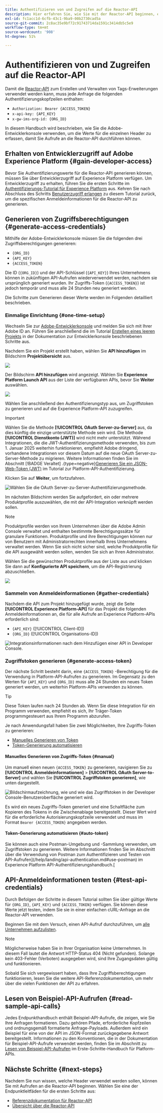 ```yaml
---
title: Authentifizieren von und Zugreifen auf die Reactor-API
description: Hier erfahren Sie, wie Sie mit der Reactor-API beginnen, einschließlich der Schritte zum Generieren erforderlicher Zugriffsberechtigungen.
exl-id: fc1acc1d-6cfb-43c1-9ba9-00b2730cad5a
source-git-commit: 2c8ac35e9bf72c91743714da1591c3414db5c5e9
workflow-type: tm+mt
source-wordcount: '908'
ht-degree: 51%

---
```


# Authentifizieren von und Zugreifen auf die Reactor-API

Damit die [Reactor-API](https://developer.adobe.com/experience-platform-apis/references/reactor/) zum Erstellen und Verwalten von Tags-Erweiterungen verwendet werden kann, muss jede Anfrage die folgenden Authentifizierungskopfzeilen enthalten:

* `Authorization: Bearer {ACCESS_TOKEN}`
* `x-api-key: {API_KEY}`
* `x-gw-ims-org-id: {ORG_ID}`

In diesem Handbuch wird beschrieben, wie Sie die Adobe-Entwicklerkonsole verwenden, um die Werte für die einzelnen Header zu erfassen, damit Sie Aufrufe an die Reactor-API durchführen können.

## Erhalten von Entwicklerzugriff auf Adobe Experience Platform {#gain-developer-access}

Bevor Sie Authentifizierungswerte für die Reactor-API generieren können, müssen Sie über Entwicklerzugriff auf Experience Platform verfügen. Um Entwicklerzugriff zu erhalten, führen Sie die ersten Schritte im [Authentifizierungs-Tutorial für Experience Platform](/help/landing/api-authentication.md) aus. Kehren Sie nach Abschluss des Schritts [Benutzerzugriff erlangen](/help/landing/api-authentication.md#gain-user-access) zu diesem Tutorial zurück, um die spezifischen Anmeldeinformationen für die Reactor-API zu generieren.

## Generieren von Zugriffsberechtigungen {#generate-access-credentials}

Mithilfe der Adobe-Entwicklerkonsole müssen Sie die folgenden drei Zugriffsberechtigungen generieren:

* `{ORG_ID}`
* `{API_KEY}`
* `{ACCESS_TOKEN}`

Die ID (`{ORG_ID}`) und der API-Schlüssel (`{API_KEY}`) Ihres Unternehmens können in zukünftigen API-Aufrufen wiederverwendet werden, nachdem sie ursprünglich generiert wurden. Ihr Zugriffs-Token (`{ACCESS_TOKEN}`) ist jedoch temporär und muss alle 24 Stunden neu generiert werden.

Die Schritte zum Generieren dieser Werte werden im Folgenden detailliert beschrieben.

### Einmalige Einrichtung {#one-time-setup}

Wechseln Sie zur [Adobe-Entwicklerkonsole](https://www.adobe.com/go/devs_console_ui) und melden Sie sich mit Ihrer Adobe ID an. Führen Sie anschließend die im Tutorial [Erstellen eines leeren Projekts](https://developer.adobe.com/developer-console/docs/guides/projects/projects-empty/) in der Dokumentation zur Entwicklerkonsole beschriebenen Schritte aus.

Nachdem Sie ein Projekt erstellt haben, wählen Sie **API hinzufügen** im Bildschirm **Projektübersicht** aus.

![](../images/api/getting-started/add-api-button.png)

Der Bildschirm **API hinzufügen** wird angezeigt. Wählen Sie **Experience Platform Launch API** aus der Liste der verfügbaren APIs, bevor Sie **Weiter** auswählen.

![](../images/api/getting-started/add-launch-api.png)

Wählen Sie anschließend den Authentifizierungstyp aus, um Zugriffstoken zu generieren und auf die Experience Platform-API zuzugreifen.

>[!IMPORTANT]
>
>Wählen Sie die Methode **[!UICONTROL OAuth Server-zu-Server]** aus, da dies künftig die einzige unterstützte Methode sein wird. Die Methode **[!UICONTROL Dienstkonto (JWT)]** wird nicht mehr unterstützt. Während Integrationen, die die JWT-Authentifizierungsmethode verwenden, bis zum 1. Januar 2025 weiterhin funktionieren, empfiehlt Adobe dringend, vorhandene Integrationen vor diesem Datum auf die neue OAuth Server-zu-Server-Methode zu migrieren. Weitere Informationen finden Sie im Abschnitt [!BADGE Veraltet] .{type=negative}[Generieren Sie ein JSON-Web-Token (JWT)](/help/landing/api-authentication.md#jwt) im Tutorial zur Platform-API-Authentifizierung.

Klicken Sie auf **Weiter**, um fortzufahren.

![Wählen Sie die OAuth Server-zu-Server-Authentifizierungsmethode.](/help/tags/images/api/getting-started/oauth-authentication-method.png)

Im nächsten Bildschirm werden Sie aufgefordert, ein oder mehrere Produktprofile auszuwählen, die mit der API-Integration verknüpft werden sollen.

>[!NOTE]
>
Produktprofile werden von Ihrem Unternehmen über die Adobe Admin Console verwaltet und enthalten bestimmte Berechtigungssätze für granulare Funktionen. Produktprofile und ihre Berechtigungen können nur von Benutzern mit Administratorrechten innerhalb Ihres Unternehmens verwaltet werden. Wenn Sie sich nicht sicher sind, welche Produktprofile für die API ausgewählt werden sollen, wenden Sie sich an Ihren Administrator.

Wählen Sie die gewünschten Produktprofile aus der Liste aus und klicken Sie dann auf **Konfigurierte API speichern**, um die API-Registrierung abzuschließen.

![](../images/api/getting-started/select-product-profile.png)

### Sammeln von Anmeldeinformationen {#gather-credentials}

Nachdem die API zum Projekt hinzugefügt wurde, zeigt die Seite **[!UICONTROL Experience Platform-API]** für das Projekt die folgenden Anmeldeinformationen an, die für alle Aufrufe an Experience Platform-APIs erforderlich sind:

* `{API_KEY}` ([!UICONTROL Client-ID])
* `{ORG_ID}` ([!UICONTROL Organisations-ID])

![Integrationsinformationen nach dem Hinzufügen einer API in Developer Console.](/help/tags/images/api/getting-started/api-integration-information.png)

### Zugriffstoken generieren {#generate-access-token}

Der nächste Schritt besteht darin, eine `{ACCESS_TOKEN}` -Berechtigung für die Verwendung in Platform-API-Aufrufen zu generieren. Im Gegensatz zu den Werten für `{API_KEY}` und `{ORG_ID}` muss alle 24 Stunden ein neues Token generiert werden, um weiterhin Platform-APIs verwenden zu können.

>[!TIP]
>
Diese Token laufen nach 24 Stunden ab. Wenn Sie diese Integration für ein Programm verwenden, empfiehlt es sich, Ihr Träger-Token programmgesteuert aus Ihrem Programm abzurufen.

Je nach Anwendungsfall haben Sie zwei Möglichkeiten, Ihre Zugriffs-Token zu generieren:

* [Manuelles Generieren von Token](#manual)
* [Token-Generierung automatisieren](#auto-token)

#### Manuelles Generieren von Zugriffs-Token {#manual}

Um manuell einen neuen `{ACCESS_TOKEN}` zu generieren, navigieren Sie zu **[!UICONTROL Anmeldeinformationen]** > **[!UICONTROL OAuth Server-to-Server]** und wählen Sie **[!UICONTROL Zugriffstoken generieren]**, wie unten dargestellt.

![Bildschirmaufzeichnung, wie und wie das Zugriffstoken in der Developer Console-Benutzeroberfläche generiert wird.](/help/tags/images/api/getting-started/generate-access-token.gif)

Es wird ein neues Zugriffs-Token generiert und eine Schaltfläche zum Kopieren des Tokens in die Zwischenablage bereitgestellt. Dieser Wert wird für die erforderliche Autorisierungskopfzeile verwendet und muss im Format `Bearer {ACCESS_TOKEN}` angegeben werden.

#### Token-Generierung automatisieren {#auto-token}

Sie können auch eine Postman-Umgebung und -Sammlung verwenden, um Zugriffstoken zu generieren. Weitere Informationen finden Sie im Abschnitt über die Verwendung von Postman zum Authentifizieren und Testen von API-Aufrufen](/help/landing/api-authentication.md#use-postman) im Experience Platform API-Authentifizierungshandbuch.[

## API-Anmeldeinformationen testen {#test-api-credentials}

Durch Befolgen der Schritte in diesem Tutorial sollten Sie über gültige Werte für `{ORG_ID}`, `{API_KEY}` und `{ACCESS_TOKEN}` verfügen. Sie können diese Werte jetzt testen, indem Sie sie in einer einfachen cURL-Anfrage an die Reactor-API verwenden.

Beginnen Sie mit dem Versuch, einen API-Aufruf durchzuführen, um [alle Unternehmen aufzulisten](./endpoints/companies.md#list).

>[!NOTE]
>
Möglicherweise haben Sie in Ihrer Organisation keine Unternehmen. In diesem Fall lautet die Antwort HTTP-Status 404 (Nicht gefunden). Solange kein 403-Fehler (Verboten) ausgegeben wird, sind Ihre Zugangsdaten gültig und funktionieren.

Sobald Sie sich vergewissert haben, dass Ihre Zugriffsberechtigungen funktionieren, lesen Sie die weitere API-Referenzdokumentation, um mehr über die vielen Funktionen der API zu erfahren.

## Lesen von Beispiel-API-Aufrufen {#read-sample-api-calls}

Jedes Endpunkthandbuch enthält Beispiel-API-Aufrufe, die zeigen, wie Sie Ihre Anfragen formatieren. Dazu gehören Pfade, erforderliche Kopfzeilen und ordnungsgemäß formatierte Anfrage-Payloads. Außerdem wird ein Beispiel für eine von der API im JSON-Format zurückgegebene Antwort bereitgestellt. Informationen zu den Konventionen, die in der Dokumentation für Beispiel-API-Aufrufe verwendet werden, finden Sie im Abschnitt zu [Lesen von Beispiel-API-Aufrufen](../../landing/api-guide.md#sample-api) im Erste-Schritte-Handbuch für Platform-APIs.

## Nächste Schritte {#next-steps}

Nachdem Sie nun wissen, welche Header verwendet werden sollen, können Sie mit Aufrufen an die Reactor-API beginnen. Wählen Sie eine der Endpunktleitfäden für die ersten Schritte aus:

* [Referenzdokumentation für Reactor-API](https://developer.adobe.com/experience-platform-apis/references/reactor/)
* [Übersicht über die Reactor-API](/help/tags/api/overview.md)
